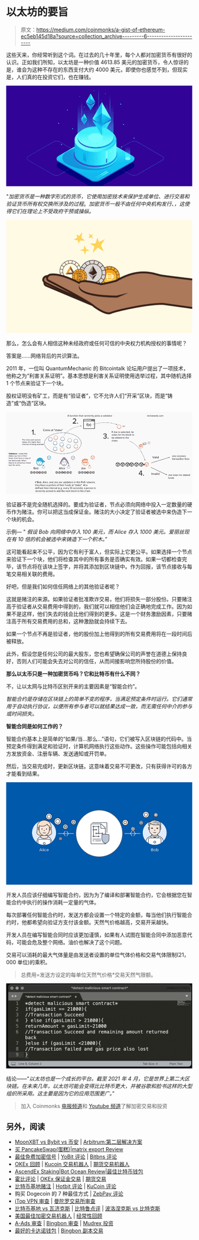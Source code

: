 # 以太坊的要旨

> 原文：<https://medium.com/coinmonks/a-gist-of-ethereum-ec5eb145d18a?source=collection_archive---------6----------------------->

这些天来，你经常听到这个词。在过去的几十年里，每个人都对加密货币有很好的认识。正如我们所知，以太坊是一种价值 4613.85 美元的加密货币，令人惊讶的是，谁会为这种不存在的东西支付大约 4000 美元，即使你也感觉不到，但现实是，人们真的在投资它们，也在赚钱。

![](img/d90ea19dd0df58de6587b261a2375999.png)

"*加密货币是一种数字形式的货币，它使用加密技术来保护生成单位、进行交易和验证货币所有权交换所涉及的过程*。*加密货币一般不由任何中央机构发行*、*，这使得它们在理论上不受政府干预或操纵。*

![](img/6ba40a05c76c8062fb6bb3e12381c01d.png)

那么，怎么会有人相信这种未经政府或任何可信的中央权力机构授权的事情呢？

答案是……网络背后的共识算法。

2011 年，一位叫 QuantumMechanic 的 Bitcointalk 论坛用户提出了一项技术，他称之为“利害关系证明”。基本思想是利害关系证明使用选举过程，其中随机选择 1 个节点来验证下一个块。

股权证明没有矿工，而是有“验证者”，它不允许人们“开采”区块，而是“铸造”或“伪造”区块。

![](img/53198274f19956236c064e4bad103fd6.png)

验证器不是完全随机选择的。要成为验证者，节点必须向网络中投入一定数量的硬币作为赌注。你可以把这当成保证金。赌注的大小决定了验证者被选中来伪造下一个块的机会。

示例— " *假设 Bob 向网络中存入 100 美元，而 Alice 存入 1000 美元。爱丽丝现在有 10 倍的机会被选中来铸造下一个积木。*”

这可能看起来不公平，因为它有利于富人，但实际上它更公平。如果选择一个节点来验证下一个块，他们将检查其中的所有事务是否确实有效。如果一切都检查完毕，该节点将在该块上签字，并将其添加到区块链中。作为回报，该节点接收与每笔交易相关联的费用。

好吧，但是我们如何信任网络上的其他验证者呢？

这就是赌注的来源。如果验证者批准欺诈交易，他们将损失一部分股份。只要赌注高于验证者从交易费用中得到的，我们就可以相信他们会正确地完成工作。因为如果不是这样，他们失去的钱会比他们得到的更多。这是一个财务激励因素，只要赌注高于所有交易费用的总和，这种激励就会持续下去。

如果一个节点不再是验证者，他的股份加上他得到的所有交易费用将在一段时间后被释放。

此外，假设您是任何公司的最大股东，您也希望确保公司的声誉在道德上保持良好，否则人们可能会失去对公司的信任，从而间接影响您所持股份的价值。

**那么以太币只是一种加密货币吗？它和比特币有什么不同？**

不，让以太网与比特币区别开来的主要因素是“智能合约”。

*智能合约是存储在区块链上的简单不变的程序，当满足预定条件时运行。它们通常用于自动执行协议，以便所有参与者可以就结果达成一致，而无需任何中介的参与或时间损失。*

**智能合同是如何工作的？**

智能合约基本上是简单的“如果/当…那么…”语句，它们被写入区块链的代码中。当预定条件得到满足和验证时，计算机网络执行这些动作。这些操作可能包括向相关方发放资金、注册车辆、发送通知或开罚单。

然后，当交易完成时，更新区块链。这意味着交易不可更改，只有获得许可的各方才能看到结果。

![](img/0e935eb7b1aada59bcb331d58500b3bc.png)

开发人员应该仔细编写智能合约，因为为了编译和部署智能合约，它会根据您在智能合约中执行的操作消耗一定量的气体。

每次部署任何智能合约时，发送方都会设置一个特定的金额，每当他们执行智能合约时，他都希望向验证方支付该金额。天然气价格越高，交易开采越快。

开发人员在编写智能合同时应该更加谨慎，如果有人试图在智能合同中添加恶意代码，可能会危及整个网络。油价也解决了这个问题。

交易可以消耗的最大气体量是由发送者设置的单位气体价格和交易气体限制(21，000 单位)的乘积。

> 总费用=发送方设定的每单位天然气价格*交易天然气限额。

![](img/552d2b482178dcae8abfac50c8f4caa8.png)

结论——"*以太坊也是一个成长的平台。截至 2021 年 4 月，它是世界上第二大区块链。在未来几年，以太坊可能会变得比比特币更大，并被谷歌和脸书这样的大型组织所采用。这主要是因为它的应用范围更广。*”

> 加入 Coinmonks [电报频道](https://t.me/coincodecap)和 [Youtube 频道](https://www.youtube.com/c/coinmonks/videos)了解加密交易和投资

## 另外，阅读

*   [MoonXBT vs Bybit vs 币安](https://coincodecap.com/bybit-binance-moonxbt) | [Arbitrum:第二层解决方案](https://coincodecap.com/arbitrum)
*   [买 PancakeSwap(蛋糕)](https://coincodecap.com/buy-pancakeswap)|[matrix export Review](https://coincodecap.com/matrixport-review)
*   [最佳免费加密信号](https://coincodecap.com/free-crypto-signals) | [YoBit 评论](/coinmonks/yobit-review-175464162c62) | [Bitbns 评论](/coinmonks/bitbns-review-38256a07e161)
*   [OKEx 回顾](/coinmonks/okex-review-6b369304110f) | [Kucoin 交易机器人](/coinmonks/kucoin-trading-bot-automate-your-trades-8cf0ca2138e0) | [期货交易机器人](/coinmonks/futures-trading-bots-5a282ccee3f5)
*   [AscendEx Staking](https://coincodecap.com/ascendex-staking)|[Bot Ocean Review](https://coincodecap.com/bot-ocean-review)|[最佳比特币钱包](https://coincodecap.com/bitcoin-wallets-india)
*   [霍比评论](https://coincodecap.com/huobi-review) | [OKEx 保证金交易](https://coincodecap.com/okex-margin-trading) | [期货交易](https://coincodecap.com/futures-trading)
*   [比特币基地赌注](https://coincodecap.com/coinbase-staking) | [Hotbit 评论](/coinmonks/hotbit-review-cd5bec41dafb) | [KuCoin 评论](https://coincodecap.com/kucoin-review)
*   购买 Dogecoin 的 7 种最佳方式 | [ZebPay 评论](https://coincodecap.com/zebpay-review)
*   [iTop VPN 审查](https://coincodecap.com/itop-vpn-review) | [曼陀罗交易所审查](https://coincodecap.com/mandala-exchange-review)
*   [比特币基地 vs 瓦济克斯](https://coincodecap.com/coinbase-vs-wazirx) | [比特鲁点评](https://coincodecap.com/bitrue-review) | [波洛涅克斯 vs 比特克斯](https://coincodecap.com/poloniex-vs-bittrex)
*   [美国最佳加密交易机器人](https://coincodecap.com/crypto-trading-bots-in-the-us) | [经常性回顾](https://coincodecap.com/changelly-review)
*   [A-Ads 审查](https://coincodecap.com/a-ads-review) | [Bingbon 审查](https://coincodecap.com/bingbon-review) | [Mudrex 投资](https://coincodecap.com/mudrex-invest-review-the-best-way-to-invest-in-crypto)
*   [最好的卡达诺钱包](https://coincodecap.com/best-cardano-wallets) | [Bingbon 副本交易](https://coincodecap.com/bingbon-copy-trading)